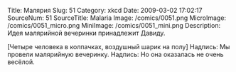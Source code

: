 Title: Малярия 
Slug: 51 
Category: xkcd 
Date: 2009-03-02 17:02:17 
SourceNum: 51 
SourceTitle: Malaria 
Image: /comics/0051.png 
MicroImage: /comics/0051_micro.png 
MiniImage: /comics/0051_mini.png 
Description: Идея малярийной вечеринки принадлежит Давиду. 

[Четыре человека в колпачках, воздушный шарик на полу]
Надпись: Мы провели малярийную вечеринку.
Надпись: Но она оказалась не очень весёлой.